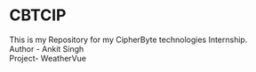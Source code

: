 # CBTCIP

This is my Repository for my CipherByte technologies Internship.
<br>
Author - Ankit Singh
<br>
Project- WeatherVue
